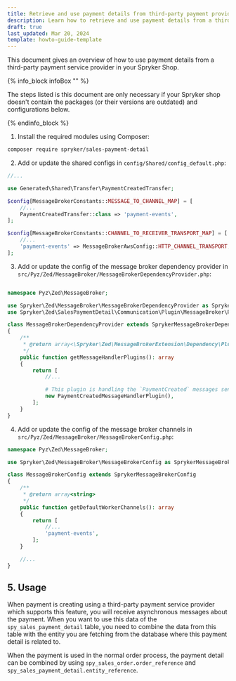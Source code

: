 ```yaml
---
title: Retrieve and use payment details from third-party payment providers
description: Learn how to retrieve and use payment details from a third-party payment service providers
draft: true
last_updated: Mar 20, 2024
template: howto-guide-template
---
```


This document gives an overview of how to use payment details from a third-party payment service provider in your Spryker Shop.

{% info_block infoBox "" %}

The steps listed is this document are only necessary if your Spryker shop doesn't contain the packages (or their versions are outdated) and configurations below.

{% endinfo_block %}


1. Install the required modules using Composer:

```bash
composer require spryker/sales-payment-detail
```

2. Add or update the shared configs in `config/Shared/config_default.php`:

```php
//...

use Generated\Shared\Transfer\PaymentCreatedTransfer;

$config[MessageBrokerConstants::MESSAGE_TO_CHANNEL_MAP] = [
    //...
    PaymentCreatedTransfer::class => 'payment-events',
];

$config[MessageBrokerConstants::CHANNEL_TO_RECEIVER_TRANSPORT_MAP] = [
    //...
    'payment-events' => MessageBrokerAwsConfig::HTTP_CHANNEL_TRANSPORT,
];

```

3. Add or update the config of the message broker dependency provider in `src/Pyz/Zed/MessageBroker/MessageBrokerDependencyProvider.php`:

```php

namespace Pyz\Zed\MessageBroker;

use Spryker\Zed\MessageBroker\MessageBrokerDependencyProvider as SprykerMessageBrokerDependencyProvider;
use Spryker\Zed\SalesPaymentDetail\Communication\Plugin\MessageBroker\PaymentCreatedMessageHandlerPlugin;

class MessageBrokerDependencyProvider extends SprykerMessageBrokerDependencyProvider
{
    /**
     * @return array<\Spryker\Zed\MessageBrokerExtension\Dependency\Plugin\MessageHandlerPluginInterface>
     */
    public function getMessageHandlerPlugins(): array
    {
        return [
            //...

            # This plugin is handling the `PaymentCreated` messages sent from any Payment App that supports this feature.
            new PaymentCreatedMessageHandlerPlugin(),
        ];
    }
}

```

4. Add or update the config of the message broker channels in `src/Pyz/Zed/MessageBroker/MessageBrokerConfig.php`:

```php
namespace Pyz\Zed\MessageBroker;

use Spryker\Zed\MessageBroker\MessageBrokerConfig as SprykerMessageBrokerConfig;

class MessageBrokerConfig extends SprykerMessageBrokerConfig
{
    /**
     * @return array<string>
     */
    public function getDefaultWorkerChannels(): array
    {
        return [
            //...
            'payment-events',
        ];
    }

    //...
}
```

## 5. Usage

When payment is creating using a third-party payment service provider which supports this feature, you will receive asynchronous messages about the payment. When you want to use this data of the `spy_sales_payment_detail` table, you need to combine the data from this table with the entity you are fetching from the database where this payment detail is related to.

When the payment is used in the normal order process, the payment detail can be combined by using `spy_sales_order.order_reference` and `spy_sales_payment_detail.entity_reference`.
